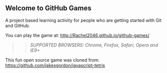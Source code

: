## Welcome to GitHub Games

A project based learning activity for people who are getting started with Git and GitHub.

You can play the game at: http://Rachel2046.github.io/github-games/

>> _*SUPPORTED BROWSERS*: Chrome, Firefox, Safari, Opera and IE9+_

This fun open source game was cloned from: https://github.com/jakesgordon/javascript-tetris
